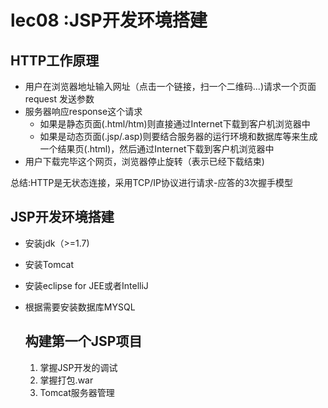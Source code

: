 # lec08 :JSP开发环境搭建

## HTTP工作原理

- 用户在浏览器地址输入网址（点击一个链接，扫一个二维码...)请求一个页面request 发送参数
- 服务器响应response这个请求 
  - 如果是静态页面(.html/htm)则直接通过Internet下载到客户机浏览器中
  - 如果是动态页面(.jsp/.asp)则要结合服务器的运行环境和数据库等来生成一个结果页(.html)，然后通过Internet下载到客户机浏览器中
- 用户下载完毕这个网页，浏览器停止旋转（表示</html>已经下载结束)

总结:HTTP是无状态连接，采用TCP/IP协议进行请求-应答的3次握手模型

## JSP开发环境搭建

- 安装jdk（>=1.7)

- 安装Tomcat

- 安装eclipse for JEE或者IntelliJ

- 根据需要安装数据库MYSQL

  ## 构建第一个JSP项目

  1. 掌握JSP开发的调试
  2. 掌握打包.war
  3. Tomcat服务器管理

